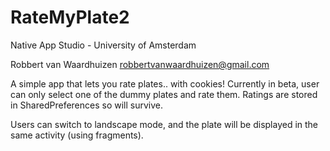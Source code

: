 # RateMyPlate2

Native App Studio - University of Amsterdam

Robbert van Waardhuizen <robbertvanwaardhuizen@gmail.com>

A simple app that lets you rate plates.. with cookies!
Currently in beta, user can only select one of the dummy plates and rate them.
Ratings are stored in SharedPreferences so will survive.

Users can switch to landscape mode, and the plate will be displayed in the same activity (using fragments).
